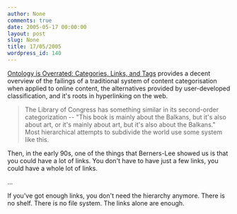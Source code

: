 ```yaml
---
author: None
comments: true
date: 2005-05-17 00:00:00
layout: post
slug: None
title: 17/05/2005
wordpress_id: 140
---
```


[Ontology is Overrated: Categories, Links, and Tags](http://shirky.com/writings/ontology_overrated.html) provides a decent overview of the failings of a traditional system of content categorisation when applied to online content, the alternatives provided by user-developed classification, and it's roots in hyperlinking on the web.




> The Library of Congress has something similar in its second-order categorization -- "This book is mainly about the Balkans, but it's also about art, or it's mainly about art, but it's also about the Balkans." Most hierarchical attempts to subdivide the world use some system like this.
  
  

Then, in the early 90s, one of the things that Berners-Lee showed us is that you could have a lot of links. You don't have to have just a few links, you could have a whole lot of links.
  
...  

If you've got enough links, you don't need the hierarchy anymore. There is no shelf. There is no file system. The links alone are enough.

